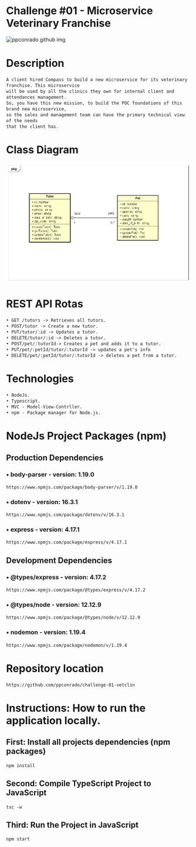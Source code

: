 # Challenge #01 - Microservice Veterinary Franchise

![ppconrado github img](https://raw.githubusercontent.com/ppconrado/bds-assets/masterimg/vetclin.png)

# Description

```
A client hired Compass to build a new microservice for its veterinary franchise. This microservice
will be used by all the clinics they own for internal client and attendances management.
So, you have this new mission, to build the POC foundations of this brand new microservice,
so the sales and management team can have the primary technical view of the needs
that the client has.
```

# Class Diagram

![ppconrado github img](https://raw.githubusercontent.com/ppconrado/bds-assets/master/img/vetclin-class-diagram.png)

# REST API Rotas

```
• GET /tutors -> Retrieves all tutors.
• POST/tutor -> Create a new tutor.
• PUT/tutor/:id -> Updates a tutor.
• DELETE/tutor/:id -> Deletes a tutor.
• POST/pet/:tutorId-> Creates a pet and adds it to a tutor.
• PUT/pet/:petId/tutor/:tutorId -> updates a pet's info
• DELETE/pet/:petId/tutor/:tutorId -> deletes a pet from a tutor.
```

# Technologies

```
• NodeJs.
• Typescript.
• MVC - Model-View-Contrller.
• npm - Package manager for Node.js.

```

# NodeJs Project Packages (npm)

## Production Dependencies

### • body-parser - version: 1.19.0

```
https://www.npmjs.com/package/body-parser/v/1.19.0

```

### • dotenv - version: 16.3.1

```
https://www.npmjs.com/package/dotenv/v/16.3.1

```

### • express - version: 4.17.1

```
https://www.npmjs.com/package/express/v/4.17.1

```

## Development Dependencies

### • @types/express - version: 4.17.2

```
https://www.npmjs.com/package/@types/express/v/4.17.2

```

### • @types/node - version: 12.12.9

```
https://www.npmjs.com/package/@types/node/v/12.12.9

```

### • nodemon - version: 1.19.4

```
https://www.npmjs.com/package/nodemon/v/1.19.4

```

# Repository location

```
https://github.com/ppconrado/challenge-01-vetclin

```

# Instructions: How to run the application locally.

## First: Install all projects dependencies (npm packages)

```
npm install
```

## Second: Compile TypeScript Project to JavaScript

```
tsc -w
```

## Third: Run the Project in JavaScript

```
npm start
```
